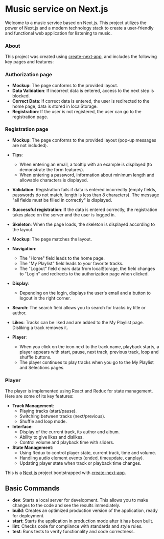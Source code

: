 # Music service on Next.js

Welcome to a music service based on Next.js. This project utilizes the power of Next.js and a modern technology stack to create a user-friendly and functional web application for listening to music.

### About

This project was created using [create-next-app](https://nextjs.org/docs/api-reference/create-next-app), and includes the following key pages and features:

### Authorization page

- **Mockup**: The page conforms to the provided layout.
- **Data Validation**: If incorrect data is entered, access to the next step is blocked.
- **Correct Data**: If correct data is entered, the user is redirected to the home page, data is stored in localStorage.
- **Registration**: If the user is not registered, the user can go to the registration page.

### Registration page

- **Mockup**: The page conforms to the provided layout (pop-up messages are not included).
- **Tips**:
    - When entering an email, a tooltip with an example is displayed (to demonstrate the form features).
    - When entering a password, information about minimum length and allowable characters is displayed.
- **Validation**: Registration fails if data is entered incorrectly (empty fields, passwords do not match, length is less than 8 characters). The message "all fields must be filled in correctly" is displayed.
- **Successful registration**: If the data is entered correctly, the registration takes place on the server and the user is logged in.


- **Skeleton**: When the page loads, the skeleton is displayed according to the layout.
- **Mockup**: The page matches the layout.
- **Navigation**:
    - The "Home" field leads to the home page.
    - The "My Playlist" field leads to your favorite tracks.
    - The "Logout" field clears data from localStorage, the field changes to "Login" and redirects to the authorization page when clicked.
- **Display**:
    - Depending on the login, displays the user's email and a button to logout in the right corner.
- **Search**: The search field allows you to search for tracks by title or author.
- **Likes**: Tracks can be liked and are added to the My Playlist page. Disliking a track removes it.
- **Player**:
    - When you click on the icon next to the track name, playback starts, a player appears with start, pause, next track, previous track, loop and shuffle buttons.
    - The player continues to play tracks when you go to the My Playlist and Selections pages.

### Player

The player is implemented using React and Redux for state management. Here are some of its key features:

- **Track Management**:
    - Playing tracks (start/pause).
    - Switching between tracks (next/previous).
    - Shuffle and loop mode.
- **Interface**:
    - Display of the current track, its author and album.
    - Ability to give likes and dislikes.
    - Control volume and playback time with sliders.
- **State Management**:
    - Using Redux to control player state, current track, time and volume.
    - Handling audio element events (ended, timeupdate, canplay).
    - Updating player state when track or playback time changes.

This is a [Next.js](https://nextjs.org/) project bootstrapped with [create-next-app](https://github.com/vercel/next.js/tree/canary/packages/create-next-app).

## Basic Commands


- **dev**: Starts a local server for development. This allows you to make changes to the code and see the results immediately.
- **build**: Creates an optimized production version of the application, ready for deployment.
- **start**: Starts the application in production mode after it has been built.
- **lint**: Checks code for compliance with standards and style rules.
- **test**: Runs tests to verify functionality and code correctness.
